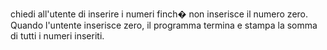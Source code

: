 chiedi all'utente di inserire i numeri finch� non inserisce il numero zero. Quando l'untente inserisce zero, il programma termina e stampa la somma di tutti i numeri inseriti. 
